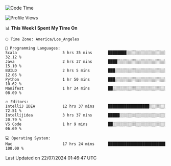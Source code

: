 <!--START_SECTION:waka-->
![Code Time](http://img.shields.io/badge/Code%20Time-1%2C129%20hrs%2034%20mins-blue)

![Profile Views](http://img.shields.io/badge/Profile%20Views-0-blue)

📊 **This Week I Spent My Time On** 

```text
🕑︎ Time Zone: America/Los_Angeles

💬 Programming Languages: 
Scala                    5 hrs 35 mins       ████████░░░░░░░░░░░░░░░░░   32.12 % 
Java                     2 hrs 37 mins       ████░░░░░░░░░░░░░░░░░░░░░   15.10 % 
BUILD                    2 hrs 5 mins        ███░░░░░░░░░░░░░░░░░░░░░░   12.05 % 
Python                   1 hr 50 mins        ███░░░░░░░░░░░░░░░░░░░░░░   10.62 % 
Manifest                 1 hr 24 mins        ██░░░░░░░░░░░░░░░░░░░░░░░   08.09 % 

🔥 Editors: 
IntelliJ IDEA            12 hrs 37 mins      ██████████████████░░░░░░░   72.51 % 
Intellijidea             3 hrs 37 mins       █████░░░░░░░░░░░░░░░░░░░░   20.79 % 
VS Code                  1 hr 9 mins         ██░░░░░░░░░░░░░░░░░░░░░░░   06.69 % 

💻 Operating System: 
Mac                      17 hrs 24 mins      █████████████████████████   100.00 % 
```


 Last Updated on 22/07/2024 01:46:47 UTC
<!--END_SECTION:waka-->
